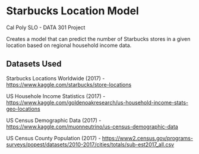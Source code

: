# Starbucks Location Model 
Cal Poly SLO - DATA 301 Project

Creates a model that can predict the number of Starbucks stores in a given location based on regional household income data.

## Datasets Used
Starbucks Locations Worldwide (2017) - https://www.kaggle.com/starbucks/store-locations 

US Househole Income Statistics (2017) - https://www.kaggle.com/goldenoakresearch/us-household-income-stats-geo-locations

US Census Demographic Data (2017) - https://www.kaggle.com/muonneutrino/us-census-demographic-data

US Census County Population (2017) - https://www2.census.gov/programs-surveys/popest/datasets/2010-2017/cities/totals/sub-est2017_all.csv